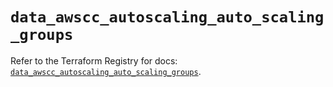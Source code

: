 # `data_awscc_autoscaling_auto_scaling_groups`

Refer to the Terraform Registry for docs: [`data_awscc_autoscaling_auto_scaling_groups`](https://registry.terraform.io/providers/hashicorp/awscc/0.70.0/docs/data-sources/autoscaling_auto_scaling_groups).

